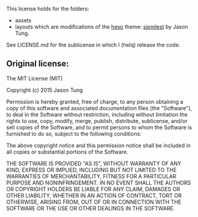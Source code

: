 This license holds for the folders:
- assets
- layouts
which are modifications of the [hexo](https://hexo.io/) theme: [sipmlest](https://github.com/dnxbf321/hexo-theme-simplest) by Jason Tung.

See LICENSE.md for the sublicense in which I (helq) release the code.

Original license:
-----------------

The MIT License (MIT)

Copyright (c) 2015 Jason Tung

Permission is hereby granted, free of charge, to any person obtaining a copy
of this software and associated documentation files (the "Software"), to deal
in the Software without restriction, including without limitation the rights
to use, copy, modify, merge, publish, distribute, sublicense, and/or sell
copies of the Software, and to permit persons to whom the Software is
furnished to do so, subject to the following conditions:

The above copyright notice and this permission notice shall be included in all
copies or substantial portions of the Software.

THE SOFTWARE IS PROVIDED "AS IS", WITHOUT WARRANTY OF ANY KIND, EXPRESS OR
IMPLIED, INCLUDING BUT NOT LIMITED TO THE WARRANTIES OF MERCHANTABILITY,
FITNESS FOR A PARTICULAR PURPOSE AND NONINFRINGEMENT. IN NO EVENT SHALL THE
AUTHORS OR COPYRIGHT HOLDERS BE LIABLE FOR ANY CLAIM, DAMAGES OR OTHER
LIABILITY, WHETHER IN AN ACTION OF CONTRACT, TORT OR OTHERWISE, ARISING FROM,
OUT OF OR IN CONNECTION WITH THE SOFTWARE OR THE USE OR OTHER DEALINGS IN THE
SOFTWARE.
